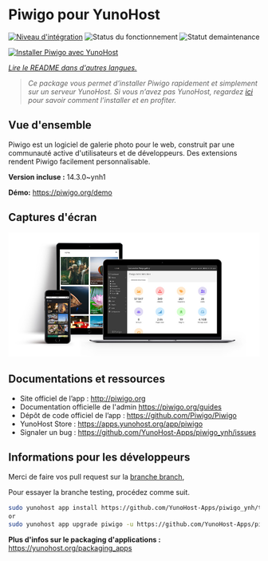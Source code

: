 <!--
Nota bene: ce README est automatiquement généré par https://github.com/YunoHost/apps/tree/master/tools/readme_generator
Il ne doit pas être modifié à la main.
-->

# Piwigo pour YunoHost

[![Niveau d'intégration ](https://dash.yunohost.org/integration/piwigo.svg)](https://dash.yunohost.org/appci/app/piwigo) ![Status du fonctionnement](https://ci-apps.yunohost.org/ci/badges/piwigo.status.svg) ![Statut demaintenance](https://ci-apps.yunohost.org/ci/badges/piwigo.maintain.svg)

[![Installer Piwigo avec YunoHost](https://install-app.yunohost.org/install-with-yunohost.svg)](https://install-app.yunohost.org/?app=piwigo)

*[Lire le README dans d'autres langues.](./ALL_README.md)*

> *Ce package vous permet d’installer Piwigo rapidement et simplement sur un serveur YunoHost.
Si vous n’avez pas YunoHost, regardez [ici](https://yunohost.org/#/install) pour savoir comment l’installer et en profiter.*

## Vue d'ensemble

Piwigo est un logiciel de galerie photo pour le web, construit par une communauté active d'utilisateurs et de développeurs. Des extensions rendent Piwigo facilement personnalisable.

**Version incluse :** 14.3.0~ynh1

**Démo:** <https://piwigo.org/demo>

## Captures d'écran

![Capture d'écran de Piwigo](./doc/screenshots/screenshot_Piwigo.jpg)

## Documentations et ressources

- Site officiel de l’app : <http://piwigo.org>
- Documentation officielle de l'admin <https://piwigo.org/guides>
- Dépôt de code officiel de l’app : <https://github.com/Piwigo/Piwigo>
- YunoHost Store : <https://apps.yunohost.org/app/piwigo>
- Signaler un bug : <https://github.com/YunoHost-Apps/piwigo_ynh/issues>

## Informations pour les développeurs

Merci de faire vos pull request sur la [branche branch](https://github.com/YunoHost-Apps/piwigo_ynh/tree/testing),


Pour essayer la branche testing, procédez comme suit.

```bash
sudo yunohost app install https://github.com/YunoHost-Apps/piwigo_ynh/tree/testing --debug
or
sudo yunohost app upgrade piwigo -u https://github.com/YunoHost-Apps/piwigo_ynh/tree/testing --debug
```

**Plus d'infos sur le packaging d'applications :** <https://yunohost.org/packaging_apps>
